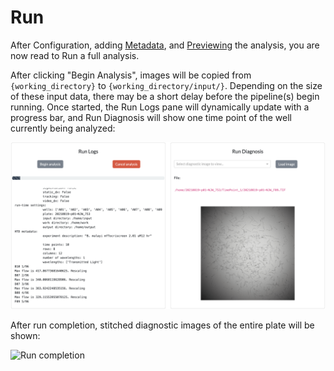 # Run

After Configuration, adding [Metadata](metadata.md), and [Previewing](preview.md) the analysis, you are now read to Run a full analysis.

After clicking "Begin Analysis", images will be copied from `{working_directory}` to `{working_directory/input/}`. Depending on the size of these input data, there may be a short delay before the pipeline(s) begin running. Once started, the Run Logs pane will dynamically update with a progress bar, and Run Diagnosis will show one time point of the well currently being analyzed:

![Run progress](img/run_progress.png)

After run completion, stitched diagnostic images of the entire plate will be shown:

![Run completion](img/run_completion.png)